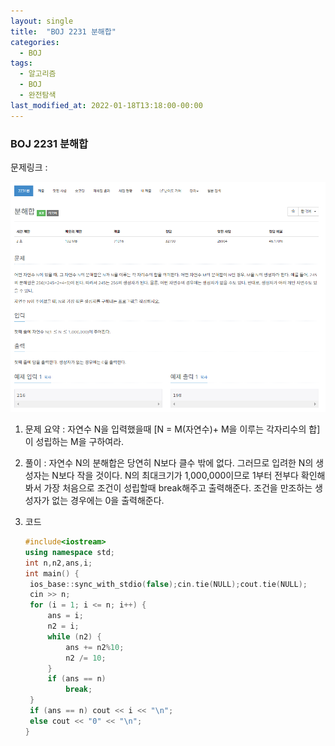 ```yaml
---
layout: single
title:  "BOJ 2231 분해합"
categories:
  - BOJ
tags:
  - 알고리즘
  - BOJ
  - 완전탐색
last_modified_at: 2022-01-18T13:18:00-00:00
---
```


### BOJ 2231 분해합

문제링크 : 

[https://www.acmicpc.net/problem/2231]: https://www.acmicpc.net/problem/2231

![BOJ2231](../images/2022-01-18-BOJ2231/BOJ2231.PNG)


1. 문제 요약 : 자연수 N을 입력했을때 [N = M(자연수)+ M을 이루는 각자리수의 합]이 성립하는 M을 구하여라.

   

2. 풀이 :  자연수 N의 분해합은 당연히 N보다 클수 밖에 없다.
   그러므로 입려한 N의 생성자는 N보다 작을 것이다. N의 최대크기가 1,000,000이므로 1부터 전부다 확인해봐서 가장 처음으로 조건이 성립할때 break해주고 출력해준다. 조건을 만조하는 생성자가 없는 경우에는 0을 출력해준다.



3. 코드

   ```c++
   #include<iostream>
   using namespace std;
   int n,n2,ans,i;
   int main() {
   	ios_base::sync_with_stdio(false);cin.tie(NULL);cout.tie(NULL);
   	cin >> n;
   	for (i = 1; i <= n; i++) {
   		ans = i;
   		n2 = i;
   		while (n2) {
   			ans += n2%10;
   			n2 /= 10;
   		}
   		if (ans == n)
   			break;
   	}
   	if (ans == n) cout << i << "\n";
   	else cout << "0" << "\n";
   }
   ```
